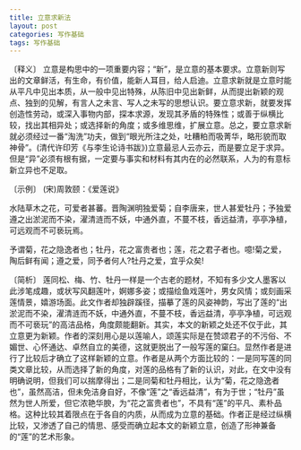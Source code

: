 ```yaml
---
title: 立意求新法
layout: post
categories: 写作基础
tags: 写作基础
---
```


〔释义〕 立意是构思中的一项重要内容；“新”，是立意的基本要求。立意新则写出的文章鲜活，有生命，有价值，能新人耳目，给人启迪。立意求新就是立意时能从平凡中见出本质，从一般中见出特殊，从陈旧中见出新鲜，从而提出新颖的观点、独到的见解，有言人之未言、写人之未写的思想认识。要立意求新，就要发挥创造性劳动，或深入事物内部，探本求源，发现其矛盾的特殊性；或善于纵横比较，找出其相异处；或选择新的角度；或多维思维，扩展立意。总之，要立意求新就必须经过一番“淘洗”功夫，做到“眼光所注之处，吐糟粕而吸菁华，略形貌而取神骨”。(清代许印芳《与李生论诗书跋》)立意最忌人云亦云，而是要立足于求异。但是“异”必须有根有据，一定要与事实和材料有其内在的必然联系，人为的有意标新立异也不足取。

〔示例〕 (宋)周敦颐：《爱莲说》

水陆草木之花，可爱者甚蕃。晋陶渊明独爱菊；自李唐来，世人甚爱牡丹；予独爱遵之出淤泥而不染，濯清涟而不妖，中通外直，不蔓不枝，香远益清，亭亭净植，可远观而不可亵玩焉。

予谓菊，花之隐逸者也；牡丹，花之富贵者也；莲，花之君子者也。噫!菊之爱，陶后鲜有闻；遵之爱，同予者何人?牡丹之爱，宜乎众矣!

〔简析〕 莲同松、梅、竹、牡丹一样是一个古老的题材，不知有多少文人墨客以此涉笔成趣，或状写风翻莲叶，婀娜多姿；或描绘鱼戏莲叶，男女风情；或刻画采莲情景，嬉游场面。此文作者却独辟蹊径，描摹了莲的风姿神韵，写出了莲的“出淤泥而不染，濯清涟而不妖，中通外直，不蔓不枝，香远益清，亭亭净植，可远观而不可亵玩”的高洁品格，角度颇能翻新。其实，本文的新颖之处还不仅于此，其立意更为新颖。作者的深刻用心是以莲喻人，颂莲实际是在赞颂君子的不污俗、不媚世、心怀通达、卓然自立的美德，这就更脱出了一般写莲的窠臼。显然作者是进行了比较后才确立了这样新颖的立意。作者是从两个方面比较的：一是同写莲的同类文章比较，从而选择了新的角度，对莲的品格有了新的认识，对此，在文中没有明确说明，但我们可以揣摩得出；二是同菊和牡丹相比，认为“菊，花之隐逸者也”，虽然高洁，但未免洁身自好，不像“莲”之“香远益清”，有为于世；“牡丹”虽然为世人所爱，但它浓艳华腴，为“花之富贵者也”，不具有“莲”的平凡、素朴品格。这种比较其着限点在于各自的内质，从而成为立意的基础。作者正是经过纵横比较，又渗透了自己的情思、感受而确立起本文的新颖立意，创造了形神兼备的“莲”的艺术形象。 